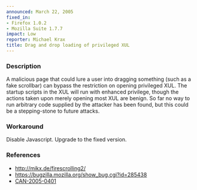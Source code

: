 ```yaml
---
announced: March 22, 2005
fixed_in:
- Firefox 1.0.2
- Mozilla Suite 1.7.7
impact: Low
reporter: Michael Krax
title: Drag and drop loading of privileged XUL
---
```


<h3>Description</h3>

<p>A malicious page that could lure a user into dragging something (such as a
fake scrollbar) can bypass the restriction on opening privileged XUL. The
startup scripts in the XUL will run with enhanced privilege, though the
actions taken upon merely opening most XUL are benign. So far no way to
run arbitrary code supplied by the attacker has been found, but this
could be a stepping-stone to future attacks.</p>

<h3>Workaround</h3>

<p>Disable Javascript. Upgrade to the fixed version.</p>

<h3>References</h3>

<ul>
<li><a class="ex-ref" href="http://mikx.de/firescrolling2/">http://mikx.de/firescrolling2/</a></li>
<li><a href="https://bugzilla.mozilla.org/show_bug.cgi?id=285438">
https://bugzilla.mozilla.org/show_bug.cgi?id=285438</a></li>
<li><a class="ex-ref" href="http://www.cve.mitre.org/cgi-bin/cvename.cgi?name=CAN-2005-0401">CAN-2005-0401</a></li>
</ul>



